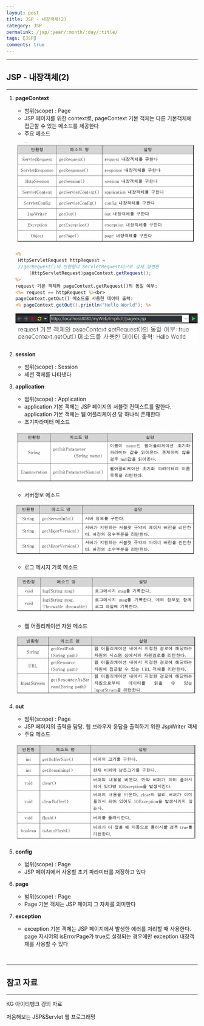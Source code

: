 ```yaml
---
layout: post
title: JSP - 내장객체(2)
category: JSP
permalink: /jsp/:year/:month/:day/:title/
tags: [JSP]
comments: true
---
```


---

## JSP - 내장객체(2)

---

1. **pageContext**

   - 범위(scope) : Page
   - JSP 페이지를 위한 context로, pageContext 기본 객체는 다른 기본객체에 접근할 수 있는 메소드를 제공한다
   - 주요 메소드

   ![pageContext](/assets/post/jsp/2021-02-18-12.JPG)

   ```jsp
   <%
   	HttpServletRequest httpRequest =
   	//gerRequest()의 반환형이 ServletRequest이므로 강제 형변환
   		(HttpServletRequest)pageContext.getRequest();
   %>
   request 기본 객체와 pageContext.getRequest()의 동일 여부:
   <%= request == httpRequest %><br>
   pageContext.getOut() 메소드를 사용한 데이터 출력:
   <% pageContext.getOut().println("Hello World"); %>
   ```

   ![실행](/assets/post/jsp/2021-02-18-13.JPG)

2. **session**

   - 범위(scope) : Session
   - 세션 객체를 나타낸다

3. **application**

   - 범위(scope) : Application
   - application 기본 객체는 JSP 페이지의 서블릿 컨텍스트를 말한다. application 기본 객체는 웹 어플리케이션 당 하나씩 존재한다
   - 초기파라미터 메소드

   ![application](/assets/post/jsp/2021-02-18-14.JPG)

   - 서버정보 메소드

   ![서버정보](/assets/post/jsp/2021-02-18-15.JPG)

   - 로그 메시지 기록 메소드

   ![로그기록](/assets/post/jsp/2021-02-18-16.JPG)

   - 웹 어플리케이션 자원 메소드

   ![자원](/assets/post/jsp/2021-02-18-17.JPG)

4. **out**

   - 범위(scope) : Page
   - JSP 페이지의 출력을 담당. 웹 브라우저 응답을 출력하기 위한 JspWriter 객체
   - 주요 메소드

   ![out](/assets/post/jsp/2021-02-18-18.JPG)

5. **config**

   - 범위(scope) : Page
   - JSP 페이지에서 사용할 초기 파라미터를 저장하고 있다

6. **page**

   - 범위(scope) : Page
   - Page 기본 객체는 JSP 페이지 그 자체를 의미한다

7. **exception**

   - exception 기본 객체는 JSP 페이지에서 발생한 에러를 처리할 때 사용한다. page 지시어의 isErrorPage가 true로 설정되는 경우에만 exception 내장객체를 사용할 수 있다

<br>

---

## 참고 자료

---

KG 아이티뱅크 강의 자료

처음해보는 JSP&Servlet 웹 프로그래밍
